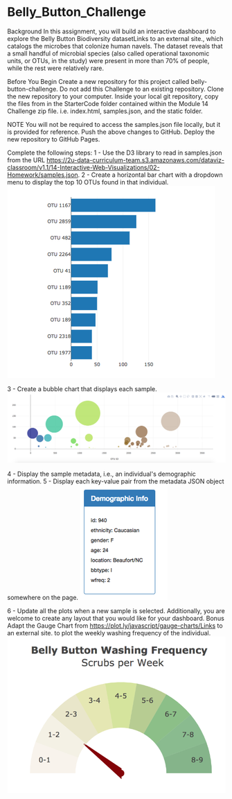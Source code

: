 # Belly_Button_Challenge

Background
In this assignment, you will build an interactive dashboard to explore the Belly Button Biodiversity datasetLinks to an external site., which catalogs the microbes that colonize human navels.
The dataset reveals that a small handful of microbial species (also called operational taxonomic units, or OTUs, in the study) were present in more than 70% of people, while the rest were relatively rare.

Before You Begin
Create a new repository for this project called belly-button-challenge. Do not add this Challenge to an existing repository.
Clone the new repository to your computer.
Inside your local git repository, copy the files from in the StarterCode folder contained within the Module 14 Challenge zip file. i.e. index.html, samples.json, and the static folder.

NOTE
You will not be required to access the samples.json file locally, but it is provided for reference.
Push the above changes to GitHub.
Deploy the new repository to GitHub Pages.

Complete the following steps:
1 - Use the D3 library to read in samples.json from the URL https://2u-data-curriculum-team.s3.amazonaws.com/dataviz-classroom/v1.1/14-Interactive-Web-Visualizations/02-Homework/samples.json.
2 - Create a horizontal bar chart with a dropdown menu to display the top 10 OTUs found in that individual.
![Alt text](images/bar_chart.jpg)

3 - Create a bubble chart that displays each sample.
![Alt text](images/bubble_chart.jpg)

4 - Display the sample metadata, i.e., an individual's demographic information.
5 - Display each key-value pair from the metadata JSON object somewhere on the page.
![Alt text](images/demographic.jpg)

6 - Update all the plots when a new sample is selected. Additionally, you are welcome to create any layout that you would like for your dashboard. 
Bonus 
Adapt the Gauge Chart from https://plot.ly/javascript/gauge-charts/Links to an external site. to plot the weekly washing frequency of the individual.
![Alt text](images/gauge.jpg)